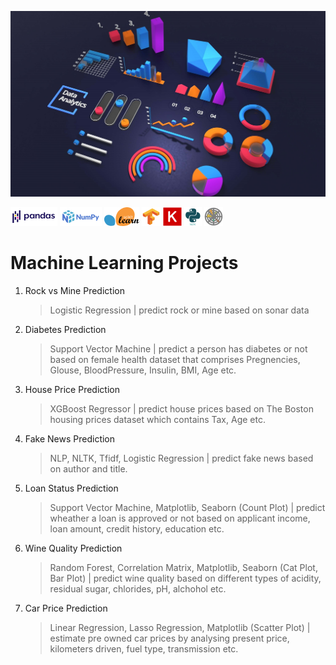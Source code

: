 ![data](assets/cover/cover.jpg)

![pandas](assets/icons/pandasbg.png) ![numpy](assets/icons/numpybg.png) ![sklearn](assets/icons/sklearnbg.png) ![tensorflow](assets/icons/tensorflowbg.png) ![keras](assets/icons/keras.png) ![nltk](assets/icons/nltkbg.png) ![matplotlib](assets/icons/matplotlibbg.png)

# Machine Learning Projects

1. Rock vs Mine Prediction
   > Logistic Regression | predict rock or mine based on sonar data
2. Diabetes Prediction
   > Support Vector Machine | predict a person has diabetes or not based on female health dataset that comprises Pregnencies, Glouse, BloodPressure, Insulin, BMI, Age etc.
3. House Price Prediction
   > XGBoost Regressor | predict house prices based on The Boston housing prices dataset which contains Tax, Age etc.
4. Fake News Prediction
   > NLP, NLTK, Tfidf, Logistic Regression | predict fake news based on author and title.
5. Loan Status Prediction
   > Support Vector Machine, Matplotlib, Seaborn (Count Plot) | predict wheather a loan is approved or not based on applicant income, loan amount, credit history, education etc.
6. Wine Quality Prediction
   > Random Forest, Correlation Matrix, Matplotlib, Seaborn (Cat Plot, Bar Plot) | predict wine quality based on different types of acidity, residual sugar, chlorides, pH, alchohol etc.
7. Car Price Prediction
   > Linear Regression, Lasso Regression, Matplotlib (Scatter Plot) | estimate pre owned car prices by analysing present price, kilometers driven, fuel type, transmission etc.
